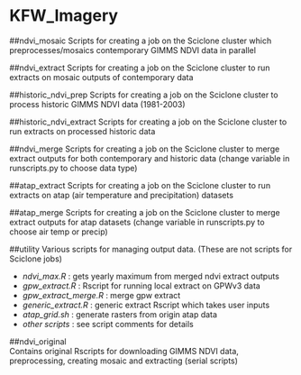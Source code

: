 # KFW_Imagery

##ndvi_mosaic
Scripts for creating a job on the Sciclone cluster which preprocesses/mosaics contemporary GIMMS NDVI data in parallel

##ndvi_extract
Scripts for creating a job on the Sciclone cluster to run extracts on mosaic outputs of contemporary data

##historic_ndvi_prep
Scripts for creating a job on the Sciclone cluster to process historic GIMMS NDVI data (1981-2003)

##historic_ndvi_extract
Scripts for creating a job on the Sciclone cluster to run extracts on processed historic data

##ndvi_merge
Scripts for creating a job on the Sciclone cluster to merge extract outputs for both contemporary and historic data (change variable in runscripts.py to choose data type)

##atap_extract
Scripts for creating a job on the Sciclone cluster to run extracts on atap (air temperature and precipitation) datasets

##atap_merge
Scripts for creating a job on the Sciclone cluster to merge extract outputs for atap datasets (change variable in runscripts.py to choose air temp or precip)

##utility
Various scripts for managing output data. (These are not scripts for Sciclone jobs)
- _ndvi_max.R_ : gets yearly maximum from merged ndvi extract outputs
- _gpw_extract.R_ : Rscript for running local extract on GPWv3 data
- _gpw_extract_merge.R_ : merge gpw extract
- _generic_extract.R_ : generic extract Rscript which takes user inputs
- _atap_grid.sh_ :  generate rasters from origin atap data
- _other scripts_ : see script comments for details

##ndvi_original  
Contains original Rscripts for downloading GIMMS NDVI data, preprocessing, creating mosaic and extracting (serial scripts)
